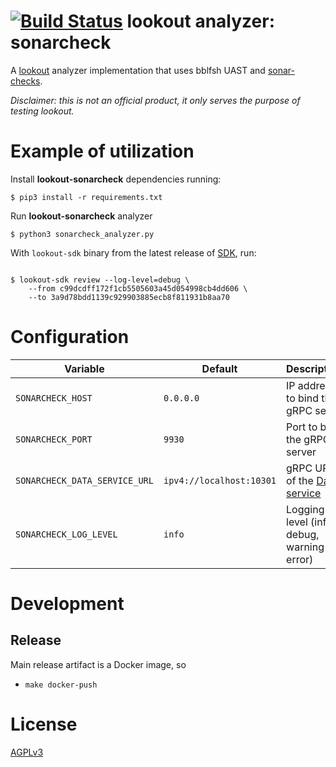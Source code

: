 # [![Build Status](https://travis-ci.org/src-d/lookout-sonarcheck-analyzer.svg)](https://travis-ci.org/src-d/lookout-sonarcheck-analyzer) lookout analyzer: sonarcheck

A [lookout](https://github.com/src-d/lookout/) analyzer implementation that uses bblfsh UAST and [sonar-checks](https://github.com/bblfsh/sonar-checks).

_Disclaimer: this is not an official product, it only serves the purpose of testing lookout._


# Example of utilization

Install **lookout-sonarcheck** dependencies running:

```shell
$ pip3 install -r requirements.txt
```

Run **lookout-sonarcheck** analyzer

```shell
$ python3 sonarcheck_analyzer.py
```

With `lookout-sdk` binary from the latest release of [SDK](https://github.com/src-d/lookout/releases), run:

```shell

$ lookout-sdk review --log-level=debug \
    --from c99dcdff172f1cb5505603a45d054998cb4dd606 \
    --to 3a9d78bdd1139c929903885ecb8f811931b8aa70
```


# Configuration

| Variable | Default | Description |
| -- | -- | -- |
| `SONARCHECK_HOST` | `0.0.0.0` | IP address to bind the gRPC serve |
| `SONARCHECK_PORT` | `9930` | Port to bind the gRPC server |
| `SONARCHECK_DATA_SERVICE_URL` | `ipv4://localhost:10301` | gRPC URL of the [Data service](https://github.com/src-d/lookout/tree/master/docs#components)
| `SONARCHECK_LOG_LEVEL` | `info` | Logging level (info, debug, warning or error) |

# Development
## Release

Main release artifact is a Docker image, so
 
  - `make docker-push`


# License

[AGPLv3](./LICENSE)

